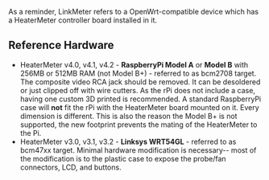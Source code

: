 As a reminder, LinkMeter refers to a OpenWrt-compatible device which has a HeaterMeter controller board installed in it.

## Reference Hardware

* HeaterMeter v4.0, v4.1, v4.2 - **RaspberryPi Model A** or **Model B** with 256MB or 512MB RAM (not Model B+) - referred to as bcm2708 target. The composite video RCA jack should be removed. It can be desoldered or just clipped off with wire cutters. As the rPi does not include a case, having one custom 3D printed is recommended. A standard RaspberryPi case will **not** fit the rPi with the HeaterMeter board mounted on it. Every dimension is different. This is also the reason the Model B+ is not supported, the new footprint prevents the mating of the HeaterMeter to the Pi. 
* HeaterMeter v3.0, v3.1, v3.2 - **Linksys WRT54GL** - referred to as bcm47xx target.  Minimal hardware modification is necessary-- most of the modification is to the plastic case to expose the probe/fan connectors, LCD, and buttons. 